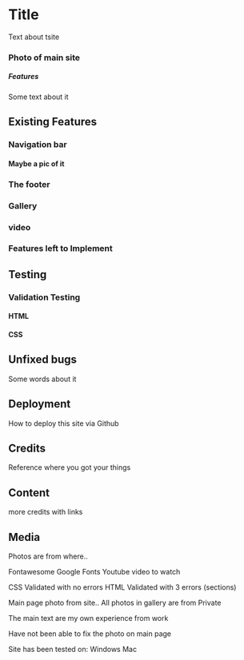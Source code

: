 # Title

Text about tsite

### Photo of main site

##### Features

Some text about it

## Existing Features

### Navigation bar

#### Maybe a pic of it

### The footer

### Gallery

### video

### Features left to Implement

## Testing

### Validation Testing

#### HTML
#### CSS

## Unfixed bugs
Some words about it

## Deployment
How to deploy this site via Github

## Credits
Reference where you got your things

## Content
more credits with links

## Media
Photos are from where..

Fontawesome
Google Fonts
Youtube video to watch

CSS Validated with no errors
HTML Validated with 3 errors (sections)

Main page photo from site..
All photos in gallery are from Private

The main text are my own experience from work

Have not been able to fix the photo on main page

Site has been tested on: 
Windows
Mac